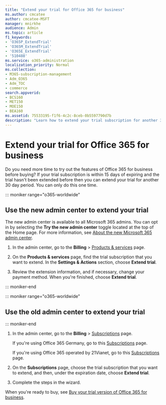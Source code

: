 ```yaml
---
title: "Extend your trial for Office 365 for business"
ms.author: cmcatee
author: cmcatee-MSFT
manager: mnirkhe
audience: Admin
ms.topic: article
f1_keywords:
- 'O365P_ExtendTrial'
- 'O365M_ExtendTrial'
- 'O365E_ExtendTrial'
- '510488'
ms.service: o365-administration
localization_priority: Normal
ms.collection: 
- M365-subscription-management
- Adm_O365
- Adm_TOC
- commerce
search.appverid:
- BCS160
- MET150
- MOE150
- BEA160
ms.assetid: 75533195-f1f6-4c2c-8ceb-0b5597790d7b
description: "Learn how to extend your trial subscription for another 30day period."
---
```


# Extend your trial for Office 365 for business

Do you need more time to try out the features of Office 365 for business before buying? If your trial subscription is within 15 days of expiring and the trial hasn't been extended before then you can extend your trial for another 30 day period. You can only do this one time.

::: moniker range="o365-worldwide"
## Use the new admin center to extend your trial


The new admin center is available to all Microsoft 365 admins. You can opt in by selecting the **Try the new admin center** toggle located at the top of the Home page. For more information, see [About the new Microsoft 365 admin center](../microsoft-365-admin-center-preview.md).

1. In the admin center, go to the **Billing** \> <a href="https://go.microsoft.com/fwlink/p/?linkid=842054" target="_blank">Products & services</a> page.

2. On the **Products & services** page, find the trial subscription that you want to extend. In the **Settings & Actions** section, choose **Extend trial**.

3. Review the extension information, and if necessary, change your payment method. When you're finished, choose **Extend trial**.

::: moniker-end

::: moniker range="o365-worldwide"
## Use the old admin center to extend your trial
::: moniker-end

1. In the admin center, go to the **Billing** \> <a href="https://go.microsoft.com/fwlink/p/?linkid=842054" target="_blank">Subscriptions</a> page.

    If you're using Office 365 Germany, go to this <a href="https://go.microsoft.com/fwlink/p/?linkid=847745" target="_blank">Subscriptions</a> page.

    If you're using Office 365 operated by 21Vianet, go to this <a href="https://go.microsoft.com/fwlink/p/?linkid=850626" target="_blank">Subscriptions</a> page.

2. On the **Subscriptions** page, choose the trial subscription that you want to extend, and then, under the expiration date, choose **Extend trial**.

3. Complete the steps in the wizard.

When you're ready to buy, see [Buy your trial version of Office 365 for business](buy-a-subscription-from-your-free-trial.md).